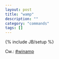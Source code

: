 ```yaml
---
layout: post
title: "wamp"
description: ""
category: "commands"
tags: []
---
```

{% include JB/setup %}

См.: [#winamp](#winamp)